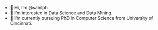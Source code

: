 - 👋 Hi, I’m @sahilph
- 👀 I’m interested in Data Science and Data Mining.
- 🌱 I’m currently pursuing PhD in Computer Science from University of Cincinnati.
<!---
- 💞️ I’m looking to collaborate on ...
- 📫 How to reach me ...
--->
<!---
sahilph/sahilph is a ✨ special ✨ repository because its `README.md` (this file) appears on your GitHub profile.
You can click the Preview link to take a look at your changes.
--->
